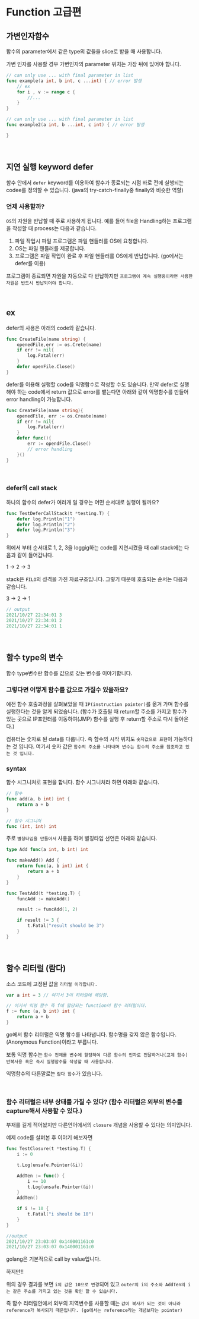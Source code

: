 Function 고급편
===

## 가변인자함수

함수의 parameter에서 같은 type의 값들을 slice로 받을 때 사용합니다. 


가변 인자를 사용할 경우 가변인자의 parameter 위치는 가장 뒤에 있어야 합니다.
```go
// can only use ... with final parameter in list
func example(a int, b int, c ...int) { // error 발생
    // ex
    for i , v := range c {
        //...
    }
}

// can only use ... with final parameter in list
func example2(a int, b ...int, c int) { // error 발생

}
```

<br>

## 지연 실행 keyword defer

함수 안에서 `defer` keyword를 이용하여 함수가 종료되는 시점 바로 전에 실행되는 codee를 정의할 수 있습니다. (java의 try-catch-finally중 finally와 비슷한 역할) 

### 언제 사용할까?

`OS`의 자원을 반납할 때 주로 사용하게 됩니다. 예를 들어 file을 Handling하는 프로그램을 작성할 때 process는 다음과 같습니다.

1. 파일 작업시 파일 프로그램은 파일 핸들러를 OS에 요청합니다.
2. OS는 파일 핸들러를 제공합니다.
3. 프로그램은 파일 작업이 완료 후 파일 핸들러를 OS에게 반납합니다. (go에서는 defer를 이용)

프로그램이 종료되면 자원을 자동으로 다 반납하지만 `프로그램이 계속 실행중이라면 사용한 자원은 반드시 반납되어야 합니다.`

<br>

## ex

defer의 사용은 아래의 code와 같습니다.

```go
func CreateFile(name string) {
    openedFile,err := os.Crete(name)
    if err != nil{
        log.Fatal(err)
    }
    defer openFile.Close()
}
```

defer를 이용해 실행할 code를 익명함수로 작성할 수도 있습니다. 만약 defer로 실행해야 하는 code에서 return 값으로 error를 뱉는다면 아래와 같이 익명함수를 만들어 error handling이 가능합니다.

```go
func CreateFile(name string){
    openedFile, err := os.Create(name)
    if err != nil{
        log.Fatal(err)
    }
    defer func(){
        err := opendFile.Close()
        // error handling
    }()
}
```
<br>

### defer의 call stack

하나의 함수의 defer가 여러개 일 경우는 어떤 순서대로 실행이 될까요?

```go
func TestDeferCallStack(t *testing.T) {
	defer log.Println("1")
	defer log.Println("2")
	defer log.Println("3")
}
```

위에서 부터 순서대로 1, 2, 3을 loggig하는 code를 지연시켰을 때 call stack에는 다음과 같이 들어갑니다.

1 -> 2 -> 3

stack은 `FILO`의 성격을 가진 자료구조입니다. 그렇기 때문에 호출되는 순서는 다음과 같습니다.

3 -> 2 -> 1

```go
// output
2021/10/27 22:34:01 3
2021/10/27 22:34:01 2
2021/10/27 22:34:01 1
```

<br>

## 함수 type의 변수

함수 type변수란 함수를 값으로 갖는 변수를 이야기합니다. 

### 그렇다면 어떻게 함수를 값으로 가질수 있을까요?

예전 함수 호출과정을 살펴보았을 때 `IP(instruction pointer)`를 옮겨 가며 함수를 실행한다는 것을 알게 되었습니다. (함수가 호출될 때 return할 주소를 가지고 함수가 있는 곳으로 IP포인터를 이동하여(JMP) 함수를 실행 후 return할 주소로 다시 돌아온다.)

컴퓨터는 숫자로 된 data를 다룹니다. 즉 함수의 시작 위치도 `숫자값으로 표현`이 가능하다는 것 입니다. 여기서 숫자 값은 `함수의 주소를 나타내며 변수는 함수의 주소를 참조하고 있는 것 입니다.`

### syntax

함수 시그니처로 표현을 합니다. 함수 시그니처라 하면 아래와 같습니다.

```go
// 함수
func add(a, b int) int {
    return a + b
}

// 함수 시그니처
func (int, int) int
```

주로 `별칭타입을 만들어서` 사용을 하며 별칭타입 선언은 아래와 같습니다.

```go
type Add func(a int, b int) int

func makeAdd() Add {
	return func(a, b int) int {
		return a + b
	}
}

func TestAdd(t *testing.T) {
	funcAdd := makeAdd()

	result := funcAdd(1, 2)

	if result != 3 {
		t.Fatal("result should be 3")
	}
}
```

<Br>

## 함수 리터럴 (람다)

소스 코드에 고정된 값을 `리터럴 이라합니다.`

```go
var a int = 3 // 여기서 3이 리터럴에 해당함.

// 여기서 익명 함수 즉 f에 할당되는 function이 함수 리터럴이다.
f := func (a, b int) int {
    return a + b
}
```

go에서 함수 리터럴은 익명 함수를 나타냅니다. 함수명을 갖지 않은 함수입니다. (Anonymous Function)이라고 부릅니다.

보통 익명 함수는 `함수 전체를 변수에 할당하여 다른 함수의 인자로 전달하거나(고계 함수) 반복사용 혹은 즉시 실행함수를 작성할 때 사용합니다.`

익명함수의 다른말로는 `람다 함수`가 있습니다.

<br>

### 함수 리터럴은 내부 상태를 가질 수 있다? (함수 리터럴은 외부의 변수를 capture해서 사용할 수 있다.)

부재를 길게 적어놨지만 다른언어에서의 `closure` 개념을 사용할 수 있다는 의미입니다.

예제 code를 살펴본 후 이야기 해보자면

```go
func TestClosure(t *testing.T) {
	i := 0

	t.Log(unsafe.Pointer(&i))

	AddTen := func() {
		i += 10
		t.Log(unsafe.Pointer(&i))
	}
	AddTen()

	if i != 10 {
		t.Fatal("i should be 10")
	}
}

//output
2021/10/27 23:03:07 0x140001161c0
2021/10/27 23:03:07 0x140001161c0
```

golang은 기본적으로 call by value입니다. 

하지만!!

위의 경우 결과를 보면 `i의 값은 10으로 변경`되어 있고 `outer의 i의 주소와 AddTen의 i는 같은 주소를 가지고 있는 것을 확인 할 수 있습니다.`

즉 함수 리터럴안에서 외부의 지역변수를 사용할 때는 `값이 복사가 되는 것이 아니라 reference가 복사되기 때문입니다. (go에서는 reference라는 개념보다는 pointer)`











